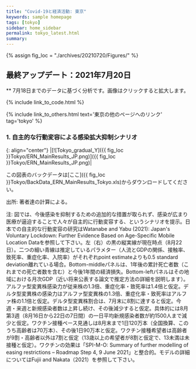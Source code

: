 ```yaml
---
title: "Covid-19と経済活動: 東京"
keywords: sample homepage
tags: [tokyo]
sidebar: home_sidebar
permalink: tokyo_latest.html
summary:
---
```


{% assign fig_loc = "./archives/20210720/Figures/" %}

## 最終アップデート：2021年7月20日
** 7月18日までのデータに基づく分析です。画像はクリックすると拡大します。

{% include link_to_code.html %}

{% include link_to_others.html text='東京の他のページへのリンク' tag='tokyo' %}




<!-- #### (i) 基本シナリオ

{: align="center"}
|[![Tokyo_gradual_Y]({{ fig_loc }}Tokyo/GradualRecovery1_jp.png)]({{ fig_loc }}Tokyo/GradualRecovery1_jp.png)|

この図表のバックデータは[ここ]({{ fig_loc }}Tokyo/BackData_GradualRecoveryTokyo_1.xls)からダウンロードしてください。

出所: 著者達の計算による。<br>
{% include footnote_20210330_1.html %} -->

<!-- - この図をどのように理解すべきなのかは、このページ[[ここをクリック]](./tokyo_20210209.html#1-東京での緊急事態宣言解除後の経済促進ペース分析){:target="_blank" rel="noopener"}の解説を参考にして下さい。 -->

<!-- #### (ii) 気の引き締まりシナリオ

{: align="center"}
|[![Tokyo_gradual_Y]({{ fig_loc }}Tokyo/GradualRecovery3_jp.png)]({{ fig_loc }}Tokyo/GradualRecovery3_jp.png)|

この図表のバックデータは[ここ]({{ fig_loc }}Tokyo/BackData_GradualRecoveryTokyo_3.xls)からダウンロードしてください。

出所: 著者達の計算による。<br>
{% include footnote_20210413_tokyo2.html %} -->

<!-- #### (iii) 変異株シナリオ (A)

{: align="center"}
|[![Tokyo_gradual_Y]({{ fig_loc }}Tokyo/GradualRecovery41_jp.png)]({{ fig_loc }}Tokyo/GradualRecovery41_jp.png)|

この図表のバックデータは[ここ]({{ fig_loc }}Tokyo/BackData_GradualRecoveryTokyo_41.xls)からダウンロードしてください。

出所: 著者達の計算による。<br>
{% include footnote_20210330_34.html %}
このシナリオでの今週の変異株割合初期値は0.43%です。 -->

<!-- #### (i) 変異株シナリオ -->

### <!-- 1. 東京での「緊急事態宣言解除基準」分析-->

<!--{: align="center"}
|[![Tokyo_gradual_Y]({{ fig_loc }}Tokyo/TL_MainResults_JP.png)]({{ fig_loc }}Tokyo/TL_MainResults_JP.png)|

この図表のバックデータは[ここ]({{ fig_loc }}Tokyo/BackData_TL_MainResults_Tokyo.xls)からダウンロードしてください。

出所: 著者達の計算による。<br>

注: 左のパネルは新規感染者数の推移。黒の縦実線が現在時点。数字Xは緊急事態宣言の解除基準人数です。右のパネルは、それぞれのXによってどのように1年後の累計死亡者数（これまでの死亡者数を含む）と経済損失が影響を受けるかを示しています。アルファ型変異株感染力が従来株の1.3倍、重症化率・致死率は1.4倍と仮定。デルタ型変異株の感染力はアルファ型変異株の1.3倍、重症化率・致死率はアルファ株同じと仮定。デルタ型変異株割合は、６月末に２割、7月末に5割、8月末には8割に達すると仮定。緊急事態宣言解除後に8週間かけて経済活動を昨年の2月（コロナ危機前）のレベルに回復させることを仮定。緊急事態宣言再発例基準は5月末に1000人で、高齢者のワクチン接種が進むにつれて、発令基準が徐々に1500人に上昇すると仮定（細い線をご覧ください）。基本ワクチン接種ペース見通しは週490万本。モデルの詳細についてはFujii and Nakata（2021）を参照して下さい。

-->

### 1. 自主的な行動変容による感染拡大抑制シナリオ

{: align="center"}
|[![Tokyo_gradual_Y]({{ fig_loc }}Tokyo/ERN_MainResults_JP.png)]({{ fig_loc }}Tokyo/ERN_MainResults_JP.png)|

この図表のバックデータは[ここ]({{ fig_loc }}Tokyo/BackData_ERN_MainResults_Tokyo.xls)からダウンロードしてください。

出所: 著者達の計算による。<br>

注: 図では、今後感染を抑制するための追加的な措置が取られず、感染が広まり医療が逼迫することで人々が自主的に行動変容する、というシナリオを提示。日本での自主的な行動変容の研究はWatanabe and Yabu (2021): Japan's Voluntary Lockdown: Further Evidence Based on Age-Specific Mobile Location Dataを参照して下さい。左（右）の黒の縦実線が現在時点（8月22日）。二つの細い青線は推定しているパラメター（人流とGDPの関係、接触率、致死率、重症化率、入院率）がそれぞれpoint estimateよりも0.5 standard deviation離れている場合。Bottom-middleパネルは、1年後の累計死亡者数（これまでの死亡者数を含む）と今後1年間の経済損失。Bottom-leftパネルはその地域における月次GDP（近い将来公表する論文で推定方法の詳細を説明します）。アルファ型変異株感染力が従来株の1.3倍、重症化率・致死率は1.4倍と仮定。デルタ型変異株の感染力はアルファ型変異株の1.3倍、重症化率・致死率はアルファ株の1.1倍と仮定。デルタ型変異株割合は、7月末に8割に達すると仮定。今週・来週と新規感染者数は上昇し続け、その後減少すると仮定。具体的には8月第3週（8月16日から22日の7日間）の一日平均新規感染者数が約1500人まで減少と仮定。ワクチン接種ペース見通しは8月末まで1日120万本（全国換算、このうち高齢者は70万本）、その後1日90万本と仮定。ワクチン接種希望者は高齢者が9割・高齢者以外は7割と仮定（13歳以上の希望者が8割と仮定で、13未満は未接種と仮定）。ワクチンの効果は「SPI-M-O: Summary of further modelling of easing restrictions – Roadmap Step 4, 9 June 2021」と整合的。モデルの詳細についてはFujii and Nakata（2021）を参照して下さい。

